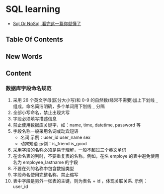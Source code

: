 # SQL learning

- [Sql Or NoSql, 看完这一篇你就懂了](https://www.cnblogs.com/xrq730/p/11039384.html)


## Table Of Contents



## New Words



## Content

### 数据库字段命名规范
1. 采用 26 个英文字母(区分大小写)和 0-9 的自然数(经常不需要)加上下划线 `_` 组成，命名简洁明确，多个单词用下划线 `_` 分隔
2. 全部小写命名，禁止出现大写
3. 字段必须填写描述信息
4. 禁止使用数据库关键字，如：name, time, datetime, password 等
5. 字段名称一般采用名词或动宾短语
	+ 名词  示例：user_id    user_name    sex
	+ 动宾短语  示例：is_friend   is_good
6. 采用字段的名称必须是易于理解，一般不超过三个英文单词
7. 在命名表的列时，不要重复表的名称。例如，在名 employe 的表中避免使用名为 employee_lastname 的字段
8. 不要在列的名称中包含数据类型
9. 字段命名使用完整名称，禁止缩写
10. 表中字段是另外一张表的主键，则为表名 + id ，体现关联关系. 示例：user_id
